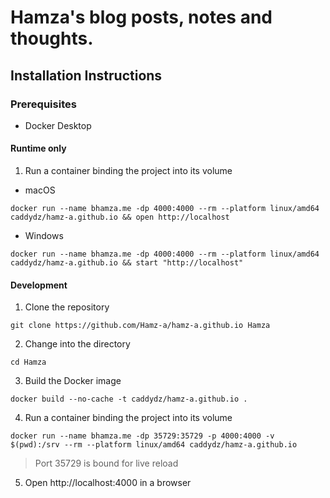 # Hamza's blog posts, notes and thoughts.

## Installation Instructions
### Prerequisites
- Docker Desktop
#### Runtime only
1. Run a container binding the project into its volume
- macOS
```shell
docker run --name bhamza.me -dp 4000:4000 --rm --platform linux/amd64 caddydz/hamz-a.github.io && open http://localhost
```
- Windows
```shell
docker run --name bhamza.me -dp 4000:4000 --rm --platform linux/amd64 caddydz/hamz-a.github.io && start "http://localhost"
```
#### Development
1. Clone the repository
```shell
git clone https://github.com/Hamz-a/hamz-a.github.io Hamza
```
2. Change into the directory
```shell
cd Hamza
```
3. Build the Docker image
```shell
docker build --no-cache -t caddydz/hamz-a.github.io .
```
4. Run a container binding the project into its volume
```shell
docker run --name bhamza.me -dp 35729:35729 -p 4000:4000 -v $(pwd):/srv --rm --platform linux/amd64 caddydz/hamz-a.github.io
```
> Port 35729 is bound for live reload
5. Open http://localhost:4000 in a browser